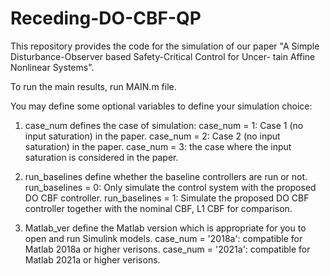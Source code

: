 # Receding-DO-CBF-QP

This repository provides the code for the simulation of our paper "A Simple Disturbance-Observer based Safety-Critical Control for Uncer-
tain Affine Nonlinear Systems".

To run the main results, run MAIN.m file. 

You may define some optional variables to define your simulation choice:
1. case_num defines the case of simulation:
case_num = 1: Case 1 (no input saturation) in the paper.
case_num = 2: Case 2 (no input saturation) in the paper.
case_num = 3: the case where the input saturation is considered in the paper.

2. run_baselines define whether the baseline controllers are run or not.
run_baselines = 0: Only simulate the control system with the proposed DO CBF controller.
run_baselines = 1: Simulate the proposed DO CBF controller together with the nominal CBF, L1 CBF for comparison.

3. Matlab_ver define the Matlab version which is appropriate for you to open and run Simulink models.
case_num = '2018a': compatible for Matlab 2018a or higher verisons.
case_num = '2021a': compatible for Matlab 2021a or higher verisons.
